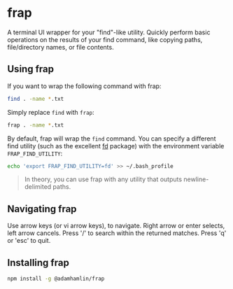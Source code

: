 # frap

A terminal UI wrapper for your "find"-like utility. Quickly perform basic operations on the results of your find command, like copying paths, file/directory names, or file contents.

## Using frap
If you want to wrap the following command with frap:
```bash
find . -name *.txt
```
Simply replace `find` with `frap`:
```bash
frap . -name *.txt
```
By default, frap will wrap the `find` command. You can specify a different find utility (such as the excellent [fd](https://github.com/sharkdp/fd) package) with the environment variable `FRAP_FIND_UTILITY`:
```bash
echo 'export FRAP_FIND_UTILITY=fd' >> ~/.bash_profile
```
>In theory, you can use frap with any utility that outputs newline-delimited paths.

## Navigating frap
Use arrow keys (or vi arrow keys), to navigate. Right arrow or enter selects, left arrow cancels. Press '/' to search within the returned matches. Press 'q' or 'esc' to quit.


## Installing frap

```bash
npm install -g @adamhamlin/frap
```